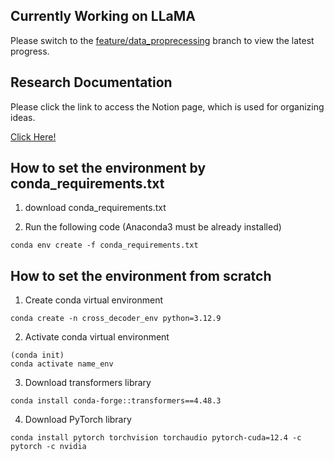 ## Currently Working on LLaMA
Please switch to the [feature/data_proprecessing](https://github.com/JakeFRCSE/BiCodeRAG/tree/feature/data_preprocessing) branch to view the latest progress.

## Research Documentation
Please click the link to access the Notion page, which is used for organizing ideas.

[Click Here!](https://crystal-air-942.notion.site/CrossDecoder-Training-Additional-Cross-Attention-Layer-in-Decoder-Only-Models-19941c6bef1680208d9af3e4f577aa8d?pvs=4)

## How to set the environment by conda_requirements.txt
1. download conda_requirements.txt
  
2. Run the following code (Anaconda3 must be already installed)
```
conda env create -f conda_requirements.txt
```

## How to set the environment from scratch
1. Create conda virtual environment
```
conda create -n cross_decoder_env python=3.12.9
```
2. Activate conda virtual environment
```
(conda init)
conda activate name_env
```
3. Download transformers library
```
conda install conda-forge::transformers==4.48.3
```
4. Download PyTorch library
```
conda install pytorch torchvision torchaudio pytorch-cuda=12.4 -c pytorch -c nvidia
```
